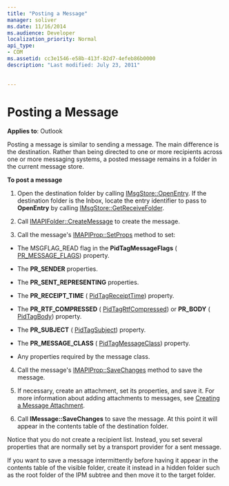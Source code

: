 ```yaml
---
title: "Posting a Message"
manager: soliver
ms.date: 11/16/2014
ms.audience: Developer
localization_priority: Normal
api_type:
- COM
ms.assetid: cc3e1546-e58b-413f-82d7-4efeb86b0000
description: "Last modified: July 23, 2011"
 
 
---
```


# Posting a Message

  
  
**Applies to**: Outlook 
  
Posting a message is similar to sending a message. The main difference is the destination. Rather than being directed to one or more recipients across one or more messaging systems, a posted message remains in a folder in the current message store.
  
 **To post a message**
  
1. Open the destination folder by calling [IMsgStore::OpenEntry](imsgstore-openentry.md). If the destination folder is the Inbox, locate the entry identifier to pass to **OpenEntry** by calling [IMsgStore::GetReceiveFolder](imsgstore-getreceivefolder.md). 
    
2. Call [IMAPIFolder::CreateMessage](imapifolder-createmessage.md) to create the message. 
    
3. Call the message's [IMAPIProp::SetProps](imapiprop-setprops.md) method to set: 
    
  - The MSGFLAG_READ flag in the **PidTagMessageFlags** ( [PR_MESSAGE_FLAGS](pidtagmessageflags-canonical-property.md)) property.
    
  - The **PR_SENDER** properties. 
    
  - The **PR_SENT_REPRESENTING** properties. 
    
  - The **PR_RECEIPT_TIME** ( [PidTagReceiptTime](pidtagreceipttime-canonical-property.md)) property.
    
  - The **PR_RTF_COMPRESSED** ( [PidTagRtfCompressed](pidtagrtfcompressed-canonical-property.md)) or **PR_BODY** ( [PidTagBody](pidtagbody-canonical-property.md)) property.
    
  - The **PR_SUBJECT** ( [PidTagSubject](pidtagsubject-canonical-property.md)) property.
    
  - The **PR_MESSAGE_CLASS** ( [PidTagMessageClass](pidtagmessageclass-canonical-property.md)) property.
    
  - Any properties required by the message class.
    
4. Call the message's [IMAPIProp::SaveChanges](imapiprop-savechanges.md) method to save the message. 
    
5. If necessary, create an attachment, set its properties, and save it. For more information about adding attachments to messages, see [Creating a Message Attachment](creating-a-message-attachment.md).
    
6. Call **IMessage::SaveChanges** to save the message. At this point it will appear in the contents table of the destination folder. 
    
Notice that you do not create a recipient list. Instead, you set several properties that are normally set by a transport provider for a sent message. 
  
If you want to save a message intermittently before having it appear in the contents table of the visible folder, create it instead in a hidden folder such as the root folder of the IPM subtree and then move it to the target folder. 
  

